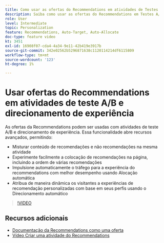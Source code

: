 ```yaml
---
title: Como usar as ofertas do Recommendations em atividades de Testes A/B e Direcionamento de experiência
description: Saiba como usar as ofertas do Recommendations em Testes A/B e atividades de direcionamento de experiência no Adobe Target.
role: User
level: Intermediate
topic: Personalization
feature: Recommendations, Auto-Target, Auto-Allocate
doc-type: feature video
kt: 3451
exl-id: 16908f07-cda4-4a34-9e11-42b419e3917b
source-git-commit: 342e02562b5296871638c1120114214df6115809
workflow-type: tm+mt
source-wordcount: '123'
ht-degree: 1%

---
```


# Usar ofertas do Recommendations em atividades de teste A/B e direcionamento de experiência

As ofertas da Recommendations podem ser usadas com atividades de teste A/B e direcionamento de experiência. Essa funcionalidade abre recursos avançados, permitindo:

* Misturar conteúdo de recomendações e não recomendações na mesma atividade
* Experimente facilmente a colocação de recomendações na página, incluindo a ordem de várias recomendações
* Impulsione automaticamente o tráfego para a experiência do recommendations com melhor desempenho usando Alocação automática
* Atribua de maneira dinâmica os visitantes a experiências de recomendação personalizadas com base em seus perfis usando o Direcionamento automático

>[!VIDEO](https://video.tv.adobe.com/v/28878?quality=12)

## Recursos adicionais

* [Documentação da Recommendations como uma oferta](https://experienceleague.adobe.com/docs/target/using/recommendations/recommendations-as-an-offer.html?lang=en)
* [Vídeo Criar uma atividade do Recommendations](create-a-recommendations-activity.md)
